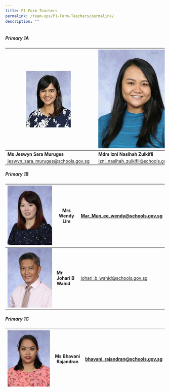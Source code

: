 ```yaml
---
title: P1 Form Teachers
permalink: /team-ups/P1-Form-Teachers/permalink/
description: ""
---
```

##### **Primary 1A**

| ![](/images/Our%20Team%20UPS/P1%20Form%20Teachers/Jeswyn1@3x%20(2).jpg)|  | ![](/images/Our%20Team%20UPS/Malay%20Language%20Teachers/izni.jpg)|
| ----- | ----- | ----- |
| **Ms Jeswyn Sara Muruges**     |    | **Mdm Izni Nasihah Zulkifli**   |
| [jeswyn\_sara\_muruges@schools.gov.sg](mailto:jeswyn_sara_muruges@schools.gov.sg)|  | [izni\_nasihah\_zulkifli@schools.gov.sg](mailto:izni_nasihah_zulkifli@schools.gov.sg)|


##### **Primary 1B**

| ![](/images/Our%20Team%20UPS/P1%20Form%20Teachers/mrs%20wendy%20lim-mar%20mun%20ee.jpg) | **Mrs Wendy Lim** | [Mar\_Mun\_ee\_wendy@schools.gov.sg](mailto:Mar_Mun_ee_wendy@schools.gov.sg) |
| -------- | -------- | -------- |
| ![](/images/Our%20Team%20UPS/SL%20&%20Middle%20Management/Middle%20Management/mr%20johari%20wahid.jpg) | **Mr Johari B Wahid** | [johari\_b\_wahid@schools.gov.sg](mailto:johari_b_wahid@schools.gov.sg) |

##### **Primary 1C**



| ![](/images/Our%20Team%20UPS/P1%20Form%20Teachers/ms%20bhavani%20rajandran.jpg) | **Ms Bhavani Rajandran** | [bhavani\_rajandran@schools.gov.sg](mailto:bhavani_rajandran@schools.gov.sg) |
| -------- | -------- | -------- |